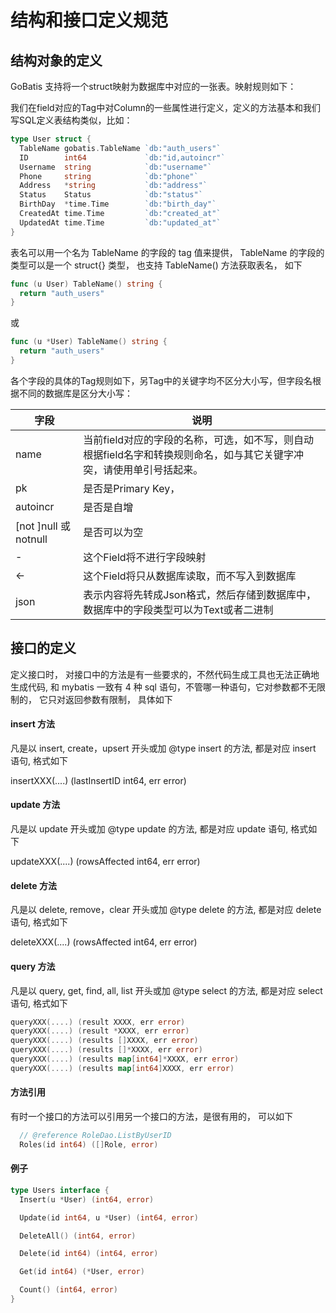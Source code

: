 # 结构和接口定义规范


## 结构对象的定义

GoBatis 支持将一个struct映射为数据库中对应的一张表。映射规则如下：

我们在field对应的Tag中对Column的一些属性进行定义，定义的方法基本和我们写SQL定义表结构类似，比如：

````go
type User struct {
  TableName gobatis.TableName `db:"auth_users"`
  ID        int64             `db:"id,autoincr"`
  Username  string            `db:"username"`
  Phone     string            `db:"phone"`
  Address   *string           `db:"address"`
  Status    Status            `db:"status"`
  BirthDay  *time.Time        `db:"birth_day"`
  CreatedAt time.Time         `db:"created_at"`
  UpdatedAt time.Time         `db:"updated_at"`
}
````

表名可以用一个名为 TableName  的字段的 tag 值来提供， TableName  的字段的类型可以是一个 struct{} 类型， 也支持 TableName() 方法获取表名， 如下

````go
func (u User) TableName() string {
  return "auth_users"
}
````
或

````go
func (u *User) TableName() string {
  return "auth_users"
}
````


各个字段的具体的Tag规则如下，另Tag中的关键字均不区分大小写，但字段名根据不同的数据库是区分大小写：


字段 | 说明
--- | ----
| name | 当前field对应的字段的名称，可选，如不写，则自动根据field名字和转换规则命名，如与其它关键字冲突，请使用单引号括起来。 |
| pk | 是否是Primary Key，|
| autoincr  | 是否是自增 |
| [not ]null 或 notnull  | 是否可以为空 |
| -  | 这个Field将不进行字段映射 |
| <- | 这个Field将只从数据库读取，而不写入到数据库 |
| json | 表示内容将先转成Json格式，然后存储到数据库中，数据库中的字段类型可以为Text或者二进制 |



## 接口的定义

定义接口时， 对接口中的方法是有一些要求的，不然代码生成工具也无法正确地生成代码, 和 mybatis 一致有 4 种 sql 语句，不管哪一种语句，它对参数都不无限制的， 它只对返回参数有限制， 具体如下

#### insert 方法
凡是以  insert, create，upsert 开头或加 @type insert 的方法, 都是对应 insert 语句, 格式如下

insertXXX(....) (lastInsertID int64, err error)


#### update 方法
凡是以  update 开头或加 @type update 的方法, 都是对应 update 语句, 格式如下

updateXXX(....) (rowsAffected int64, err error)


#### delete 方法
凡是以  delete, remove，clear 开头或加 @type delete 的方法, 都是对应 delete 语句, 格式如下

deleteXXX(....) (rowsAffected int64, err error)


#### query 方法
凡是以  query, get, find, all, list 开头或加 @type select 的方法, 都是对应 select 语句, 格式如下

````go
queryXXX(....) (result XXXX, err error)
queryXXX(....) (result *XXXX, err error)
queryXXX(....) (results []XXXX, err error)
queryXXX(....) (results []*XXXX, err error)
queryXXX(....) (results map[int64]*XXXX, err error)
queryXXX(....) (results map[int64]XXXX, err error)
````

#### 方法引用
有时一个接口的方法可以引用另一个接口的方法，是很有用的， 可以如下
````go
  // @reference RoleDao.ListByUserID
  Roles(id int64) ([]Role, error)
````

#### 例子

````go
type Users interface {
  Insert(u *User) (int64, error)

  Update(id int64, u *User) (int64, error)

  DeleteAll() (int64, error)

  Delete(id int64) (int64, error)

  Get(id int64) (*User, error)

  Count() (int64, error)
}

````